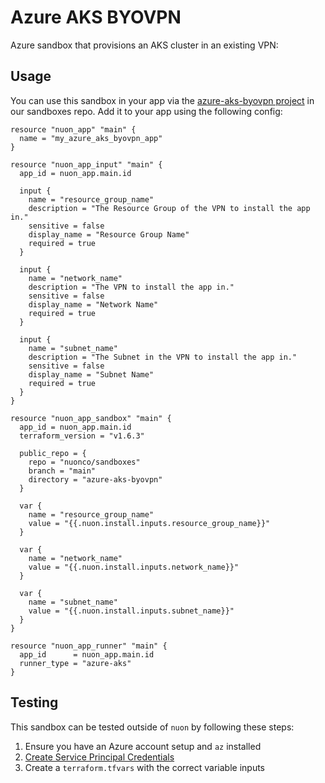# Azure AKS BYOVPN

Azure sandbox that provisions an AKS cluster in an existing VPN:

## Usage

You can use this sandbox in your app via the [azure-aks-byovpn project](https://github.com/nuonco/sandboxes/tree/main/azure-aks-byovpn) in our sandboxes repo. Add it to your app using the following config:

```hcl
resource "nuon_app" "main" {
  name = "my_azure_aks_byovpn_app"
}

resource "nuon_app_input" "main" {
  app_id = nuon_app.main.id

  input {
    name = "resource_group_name"
    description = "The Resource Group of the VPN to install the app in."
    sensitive = false
    display_name = "Resource Group Name"
    required = true
  }

  input {
    name = "network_name"
    description = "The VPN to install the app in."
    sensitive = false
    display_name = "Network Name"
    required = true
  }

  input {
    name = "subnet_name"
    description = "The Subnet in the VPN to install the app in."
    sensitive = false
    display_name = "Subnet Name"
    required = true
  }
}

resource "nuon_app_sandbox" "main" {
  app_id = nuon_app.main.id
  terraform_version = "v1.6.3"

  public_repo = {
    repo = "nuonco/sandboxes"
    branch = "main"
    directory = "azure-aks-byovpn"
  }

  var {
    name = "resource_group_name"
    value = "{{.nuon.install.inputs.resource_group_name}}"
  }

  var {
    name = "network_name"
    value = "{{.nuon.install.inputs.network_name}}"
  }

  var {
    name = "subnet_name"
    value = "{{.nuon.install.inputs.subnet_name}}"
  }
}

resource "nuon_app_runner" "main" {
  app_id      = nuon_app.main.id
  runner_type = "azure-aks"
}
```

## Testing

This sandbox can be tested outside of `nuon` by following these steps:

1. Ensure you have an Azure account setup and `az` installed
1. [Create Service Principal Credentials](https://learn.microsoft.com/en-us/azure/aks/learn/quick-kubernetes-deploy-terraform?tabs=bash#create-a-service-principal)
1. Create a `terraform.tfvars` with the correct variable inputs

